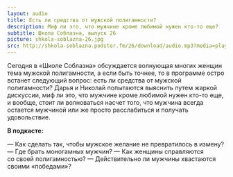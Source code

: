 ```yaml
---
layout: audio
title: Есть ли средства от мужской полигамности?
description: Миф ли это, что мужчине кроме любимой нужен кто-то еще?
subtitle: Школа Соблазна, выпуск 26
picture: shkola-soblazna-26.jpg
src: http://shkola-soblazna.podster.fm/26/download/audio.mp3?media=player
---
```


Сегодня в «Школе Соблазна» обсуждается волнующая многих женщин тема мужской полигамности, а если быть точнее, то в программе остро встанет следующий вопрос: есть ли средства от мужской полигамности? Дарья и Николай попытаются выяснить путем жаркой дискуссии, миф ли это, что мужчине кроме любимой нужен кто-то еще, и вообще, стоит ли волноваться насчет того, что мужчина всегда остается мужчиной или же просто расслабиться и получать удовольствие.

**В подкасте:**

— Как сделать так, чтобы мужское желание не превратилось в измену?
— Где брать моногамных мужчин?
— Как женщины справляются со своей полигамностью?
— Действительно ли мужчины хвастаются своими «победами»? 
